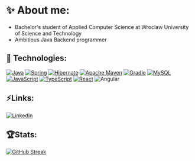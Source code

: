 # ✨ About me:
- Bachelor's student of Applied Computer Science at Wroclaw University of Science and Technology
- Ambitious Java Backend programmer

## 🚀 Technologies:
[![Java](https://img.shields.io/badge/java-%23ED8B00.svg?style=for-the-badge&logo=openjdk&logoColor=white)](https://github.com/maryushp/webshop)
[![Spring](https://img.shields.io/badge/spring-%236DB33F.svg?style=for-the-badge&logo=spring&logoColor=white)](https://github.com/maryushp/webshop)
[![Hibernate](https://img.shields.io/badge/Hibernate-59666C?style=for-the-badge&logo=Hibernate&logoColor=white)](https://github.com/maryushp/webshop)
[![Apache Maven](https://img.shields.io/badge/Apache%20Maven-C71A36?style=for-the-badge&logo=Apache%20Maven&logoColor=white)](https://github.com/maryushp/webshop)
[![Gradle](https://img.shields.io/badge/Gradle-02303A.svg?style=for-the-badge&logo=Gradle&logoColor=white)](https://github.com/maryushp/floristic-boom-api)
[![MySQL](https://img.shields.io/badge/mysql-%2300f.svg?style=for-the-badge&logo=mysql&logoColor=white)](https://github.com/maryushp/webshop)
[![JavaScript](https://img.shields.io/badge/javascript-%23323330.svg?style=for-the-badge&logo=javascript&logoColor=%23F7DF1E)](https://github.com/maryushp/game-keys-store)
[![TypeScript](https://img.shields.io/badge/typescript-%23007ACC.svg?style=for-the-badge&logo=typescript&logoColor=white)](https://github.com/maryushp/floristic-boom-ui)
[![React](https://img.shields.io/badge/react-%2320232a.svg?style=for-the-badge&logo=react&logoColor=%2361DAFB)](https://github.com/maryushp/game-keys-store)
![Angular](https://img.shields.io/badge/angular-%23DD0031.svg?style=for-the-badge&logo=angular&logoColor=white)

## ⚡Links:
[![LinkedIn](https://img.shields.io/badge/LinkedIn-0077B5?style=for-the-badge&logo=linkedin&logoColor=white)](https://www.linkedin.com/in/maryush-padhol/)

## 🏆Stats:
[![GitHub Streak](https://streak-stats.demolab.com?user=maryushp&theme=github-dark)]()
